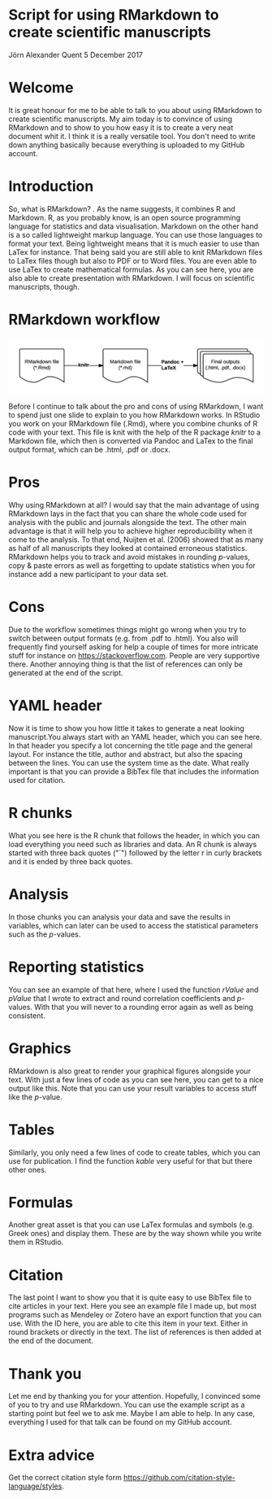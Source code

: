 Script for using RMarkdown to create scientific manuscripts
================
Jörn Alexander Quent
5 December 2017

Welcome
=======

It is great honour for me to be able to talk to you about using RMarkdown to create scientific manuscripts. My aim today is to convince of using RMarkdown and to show to you how easy it is to create a very neat document whit it. I think it is a really versatile tool. You don't need to write down anything basically because everything is uploaded to my GitHub account.

Introduction
============

So, what is RMarkdown? . As the name suggests, it combines R and Markdown. R, as you probably know, is an open source programming language for statistics and data visualisation. Markdown on the other hand is a so called lightweight markup language. You can use those languages to format your text. Being lightweight means that it is much easier to use than LaTex for instance. That being said you are still able to knit RMarkdown files to LaTex files though but also to PDF or to Word files. You are even able to use LaTex to create mathematical formulas. As you can see here, you are also able to create presentation with RMarkdown. I will focus on scientific manuscripts, though.

RMarkdown workflow
==================

![Taken from <http://bioconnector.org/workshops/r-rmarkdown.html>](images/rmarkdown-workflow.png)

Before I continue to talk about the pro and cons of using RMarkdown, I want to spend just one slide to explain to you how RMarkdown works. In RStudio you work on your RMarkdown file (.Rmd), where you combine chunks of R code with your text. This file is knit with the help of the R package *knitr* to a Markdown file, which then is converted via Pandoc and LaTex to the final output format, which can be .html, .pdf or .docx.

Pros
====

Why using RMarkdown at all? I would say that the main advantage of using RMarkdown lays in the fact that you can share the whole code used for analysis with the public and journals alongside the text. The other main advantage is that it will help you to achieve higher reproducibility when it come to the analysis. To that end, Nuijten et al. (2006) showed that as many as half of all manuscripts they looked at contained erroneous statistics. RMarkdown helps you to track and avoid mistakes in rounding *p*-values, copy & paste errors as well as forgetting to update statistics when you for instance add a new participant to your data set.

Cons
====

Due to the workflow sometimes things might go wrong when you try to switch between output formats (e.g. from .pdf to .html). You also will frequently find yourself asking for help a couple of times for more intricate stuff for instance on <https://stackoverflow.com>. People are very supportive there. Another annoying thing is that the list of references can only be generated at the end of the script.

YAML header
===========

Now it is time to show you how little it takes to generate a neat looking manuscript.You always start with an YAML header, which you can see here. In that header you specify a lot concerning the title page and the general layout. For instance the title, author and abstract, but also the spacing between the lines. You can use the system time as the date. What really important is that you can provide a BibTex file that includes the information used for citation.

R chunks
========

What you see here is the R chunk that follows the header, in which you can load everything you need such as libraries and data. An R chunk is always started with three back quotes ("\`") followed by the letter r in curly brackets and it is ended by three back quotes.

Analysis
========

In those chunks you can analysis your data and save the results in variables, which can later can be used to access the statistical parameters such as the *p*-values.

Reporting statistics
====================

You can see an example of that here, where I used the function *rValue* and *pValue* that I wrote to extract and round correlation coefficients and *p*-values. With that you will never to a rounding error again as well as being consistent.

Graphics
========

RMarkdown is also great to render your graphical figures alongside your text. With just a few lines of code as you can see here, you can get to a nice output like this. Note that you can use your result variables to access stuff like the *p*-value.

Tables
======

Similarly, you only need a few lines of code to create tables, which you can use for publication. I find the function *kable* very useful for that but there other ones.

Formulas
========

Another great asset is that you can use LaTex formulas and symbols (e.g. Greek ones) and display them. These are by the way shown while you write them in RStudio.

Citation
========

The last point I want to show you that it is quite easy to use BibTex file to cite articles in your text. Here you see an example file I made up, but most programs such as Mendeley or Zotero have an export function that you can use. With the ID here, you are able to cite this item in your text. Either in round brackets or directly in the text. The list of references is then added at the end of the document.

Thank you
=========

Let me end by thanking you for your attention. Hopefully, I convinced some of you to try and use RMarkdown. You can use the example script as a starting point but feel we to ask me. Maybe I am able to help. In any case, everything I used for that talk can be found on my GitHub account.

Extra advice
============

Get the correct citation style form <https://github.com/citation-style-language/styles>.
